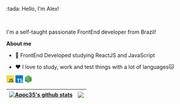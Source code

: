 <p> :tada: Hello, I'm Alex! </p>

<br />

I'm a self-taught passionate FrontEnd developer from Brazil!

**About me**

- 💼 FrontEnd Developed studying ReactJS and JavaScript

- ❤️ I love to study, work and test things with a lot of languages🐱

<code><img height="20" alt="javascript" src="https://raw.githubusercontent.com/github/explore/80688e429a7d4ef2fca1e82350fe8e3517d3494d/topics/javascript/javascript.png"></code>
<code><img height="20" alt="typescript" src="https://raw.githubusercontent.com/github/explore/80688e429a7d4ef2fca1e82350fe8e3517d3494d/topics/typescript/typescript.png"></code>
<code><img height="20" alt="nodejs" src="https://raw.githubusercontent.com/github/explore/80688e429a7d4ef2fca1e82350fe8e3517d3494d/topics/nodejs/nodejs.png"></code>    


| <a href="https://github.com/Apoc35/github-readme-stats"><img align="center" src="https://github-readme-stats.vercel.app/api?username=Apoc35&show_icons=true&include_all_commits=true&theme=buefy&hide_border=true" alt="Apoc35's github stats" /></a> | <a href="https://github.com/Apoc35/github-readme-stats"><img align="center" src="https://github-readme-stats.vercel.app/api/top-langs/?username=Apoc35&layout=compact&theme=buefy&hide_border=true" /></a> |
| ------------- | ------------- |
